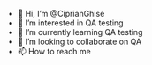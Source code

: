 - 👋 Hi, I’m @CiprianGhise
- 👀 I’m interested in QA testing
- 🌱 I’m currently learning QA testing
- 💞️ I’m looking to collaborate on QA
- 📫 How to reach me 

<!---
CiprianGhise/CiprianGhise is a ✨ special ✨ repository because its `README.md` (this file) appears on your GitHub profile.
You can click the Preview link to take a look at your changes.
--->
